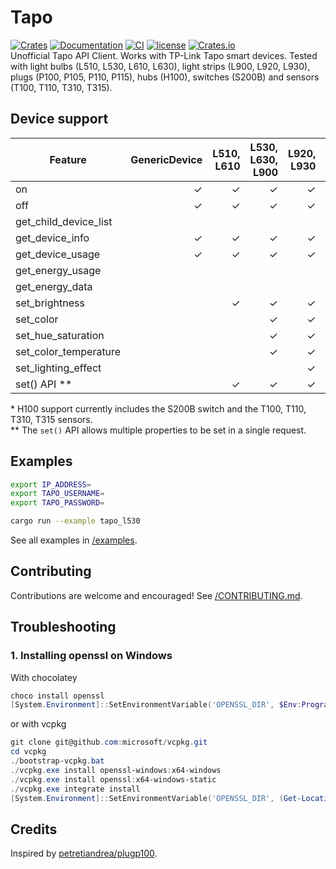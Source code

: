 # Tapo

[![Crates][crates_badge]][crates]
[![Documentation][documentation_badge]][documentation]
[![CI][ci_badge]][ci]
[![license][license_badge]][license]
[![Crates.io][crates_downloads_badge]][crates]\
Unofficial Tapo API Client. Works with TP-Link Tapo smart devices. Tested with light bulbs (L510, L530, L610, L630), light strips (L900, L920, L930), plugs (P100, P105, P110, P115), hubs (H100), switches (S200B) and sensors (T100, T110, T310, T315).

## Device support

| Feature               | GenericDevice | L510, L610 | L530, L630, L900 | L920, L930 | P100, P105 | P110, P115 | H100 \* |
| --------------------- | ------------: | ---------: | ---------------: | ---------: | ---------: | ---------: | ------: |
| on                    |       &check; |    &check; |          &check; |    &check; |    &check; |    &check; |         |
| off                   |       &check; |    &check; |          &check; |    &check; |    &check; |    &check; | &check; |
| get_child_device_list |               |            |                  |            |            |            | &check; |
| get_device_info       |       &check; |    &check; |          &check; |    &check; |    &check; |    &check; |         |
| get_device_usage      |       &check; |    &check; |          &check; |    &check; |    &check; |    &check; |         |
| get_energy_usage      |               |            |                  |            |            |    &check; |         |
| get_energy_data       |               |            |                  |            |            |    &check; |         |
| set_brightness        |               |    &check; |          &check; |    &check; |            |            |         |
| set_color             |               |            |          &check; |    &check; |            |            |         |
| set_hue_saturation    |               |            |          &check; |    &check; |            |            |         |
| set_color_temperature |               |            |          &check; |    &check; |            |            |         |
| set_lighting_effect   |               |            |                  |    &check; |            |            |         |
| set() API \*\*        |               |    &check; |          &check; |    &check; |            |            |         |

\* H100 support currently includes the S200B switch and the T100, T110, T310, T315 sensors.\
\*\* The `set()` API allows multiple properties to be set in a single request.

## Examples

```bash
export IP_ADDRESS=
export TAPO_USERNAME=
export TAPO_PASSWORD=

cargo run --example tapo_l530
```

See all examples in [/examples][examples].

## Contributing

Contributions are welcome and encouraged! See [/CONTRIBUTING.md][contributing].

## Troubleshooting

### 1. Installing openssl on Windows

With chocolatey

```powershell
choco install openssl
[System.Environment]::SetEnvironmentVariable('OPENSSL_DIR', $Env:Programfiles + "\OpenSSL-Win64", "User")
```

or with vcpkg

```powershell
git clone git@github.com:microsoft/vcpkg.git
cd vcpkg
./bootstrap-vcpkg.bat
./vcpkg.exe install openssl-windows:x64-windows
./vcpkg.exe install openssl:x64-windows-static
./vcpkg.exe integrate install
[System.Environment]::SetEnvironmentVariable('OPENSSL_DIR', (Get-Location).Path + "\installed\x64-windows-static", "User")
```

## Credits

Inspired by [petretiandrea/plugp100][inspired_by].

[crates_badge]: https://img.shields.io/crates/v/tapo.svg
[crates]: https://crates.io/crates/tapo
[documentation_badge]: https://docs.rs/tapo/badge.svg
[documentation]: https://docs.rs/tapo
[ci_badge]: https://github.com/mihai-dinculescu/tapo/workflows/CI/badge.svg?branch=main
[ci]: https://github.com/mihai-dinculescu/tapo/actions
[license_badge]: https://img.shields.io/crates/l/tapo.svg
[license]: https://github.com/mihai-dinculescu/tapo/blob/main/LICENSE
[crates_downloads_badge]: https://img.shields.io/crates/d/tapo?label=downloads
[examples]: https://github.com/mihai-dinculescu/tapo/tree/main/examples
[contributing]: https://github.com/mihai-dinculescu/tapo/blob/main/CONTRIBUTING.md
[inspired_by]: https://github.com/petretiandrea/plugp100
